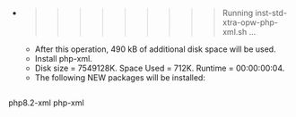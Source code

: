 * >>>>>>>>> Running inst-std-xtra-opw-php-xml.sh ...
  * After this operation, 490 kB of additional disk space will be used.
  * Install php-xml.
  * Disk size = 7549128K. Space Used = 712K. Runtime = 00:00:00:04.
  * The following NEW packages will be installed:
  ```bash
php8.2-xml php-xml
  ```
